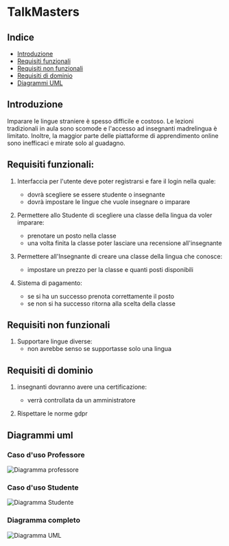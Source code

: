 # TalkMasters

## Indice
- [Introduzione](#introduzione)
- [Requisiti funzionali](#requisiti-funzionali)
- [Requisiti non funzionali](#requisiti-non-funzionali)
- [Requisiti di dominio](#requisiti-di-dominio)
- [Diagrammi UML](#diagrammi-uml)

## Introduzione
Imparare le lingue straniere è spesso difficile e costoso. Le lezioni tradizionali in aula sono scomode e l'accesso ad insegnanti madrelingua è limitato. 
Inoltre, la maggior parte delle piattaforme di apprendimento online sono inefficaci e mirate solo al guadagno.

## Requisiti funzionali:
1. Interfaccia per l'utente deve poter registrarsi e fare il login nella quale:
   - dovrà scegliere se essere studente o insegnante
   - dovrà impostare le lingue che vuole insegnare o imparare

2. Permettere allo Studente di scegliere una classe della lingua da voler imparare:
   - prenotare un posto nella classe
   - una volta finita la classe poter lasciare una recensione all'insegnante

3. Permettere all'Insegnante di creare una classe della lingua che conosce:
   - impostare un prezzo per la classe e quanti posti disponibili

4. Sistema di pagamento:
   - se si ha un successo prenota correttamente il posto
   - se non si ha successo ritorna alla scelta della classe

## Requisiti non funzionali
1. Supportare lingue diverse:
   - non avrebbe senso se supportasse solo una lingua

## Requisiti di dominio
1. insegnanti dovranno avere una certificazione:
   - verrà controllata da un amministratore

2. Rispettare le norme gdpr

## Diagrammi uml

### Caso d'uso Professore
![Diagramma professore](https://yuml.me/diagram/scruffy/usecase/[Professore]%5E[Utente],%20[Utente]-(Registrarsi),%20[Utente]-(Log%20in),%20(Registrarsi)%3E(Lingue%20conosciute),%20(Lingue%20conosciute)%3E(Verifica%20delle%20conoscienze),%20[Amministratore]-(Verifica%20delle%20conoscienze),%20(Log%20in)%3C(Crea%20classe),%20(Log%20in)%3C(Guarda%20classi%20create),%20(Guarda%20classi%20create)%3C(Disdici%20classe),(Guarda%20classi%20create)%3C(Visualizza%20dettagli%20classe))

### Caso d'uso Studente
![Diagramma Studente](https://yuml.me/diagram/scruffy/usecase/[Studente]%5E[Utente],%20[Utente]-(Registrarsi),%20[Utente]-(Log%20in),%20(Registrarsi)%3E(Lingua%20che%20si%20vuole%20imparare),%20(Log%20in)%3E(Prenota%20una%20classe),(Log%20in)%3C(Guarda%20classi%20prenotate),(Guarda%20classi%20prenotate)%3C(Disdici%20classe),%20(Prenota%20una%20classe)%3E(Pagamento),%20(Pagamento)%3C(Successo),%20(Pagamento)%3C(Non%20successo),%20(Non%20successo)%3E(Prenota%20una%20classe),%20(Successo)%3E(Classe%20prenotata),%20(Classe%20prenotata)%3E(Inviare%20email),%20[Sistema]-(Inviare%20email))

### Diagramma completo
![Diagramma UML](https://yuml.me/diagram/scruffy/usecase/[Studente]%5E[Utente],%20(Registrarsi)%3E(Lingua%20che%20si%20vuole%20imparare),(Log%20in)%3C(Guarda%20classi%20prenotate),%20(Lingue%20conosciute)%3E(Verifica%20delle%20conoscienze),(Guarda%20classi%20prenotate)%3C(Disdici%20classe),%20(Prenota%20una%20classe)%3E(Pagamento),%20(Pagamento)%3C(Successo),%20(Pagamento)%3C(Non%20successo),%20(Non%20successo)%3E(Prenota%20una%20classe),%20(Successo)%3E(Classe%20prenotata),%20(Classe%20prenotata)%3E(Inviare%20email),%20[Sistema]-(Inviare%20email),%20[Professore]%5E[Utente],%20[Utente]-(Registrarsi),%20[Utente]-(Log%20in),%20(Registrarsi)%3E(Lingue%20conosciute),%20(Log%20in)%3C(Crea%20classe),%20(Log%20in)%3C(Guarda%20classi%20create),%20(Log%20in)%3E(Prenota%20una%20classe),%20(Guarda%20classi%20create)%3C(Disdici%20classe),(Guarda%20classi%20create)%3C(Visualizza%20dettagli%20classe))
